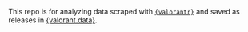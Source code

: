 This repo is for analyzing data scraped with [`{valorantr}`](https://github.com/tonyelhabr/valorantr) and saved as releases in [{valorant.data}](https://github.com/tonyelhabr/valorant-data).
